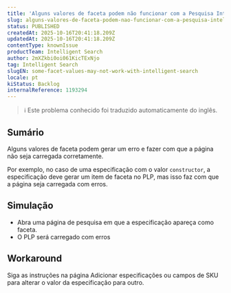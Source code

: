 ```yaml
---
title: 'Alguns valores de faceta podem não funcionar com a Pesquisa Inteligente'
slug: alguns-valores-de-faceta-podem-nao-funcionar-com-a-pesquisa-inteligente
status: PUBLISHED
createdAt: 2025-10-16T20:41:18.209Z
updatedAt: 2025-10-16T20:41:18.209Z
contentType: knownIssue
productTeam: Intelligent Search
author: 2mXZkbi0oi061KicTExNjo
tag: Intelligent Search
slugEN: some-facet-values-may-not-work-with-intelligent-search
locale: pt
kiStatus: Backlog
internalReference: 1193294
---
```


>ℹ️ Este problema conhecido foi traduzido automaticamente do inglês.

## Sumário


Alguns valores de faceta podem gerar um erro e fazer com que a página não seja carregada corretamente.

Por exemplo, no caso de uma especificação com o valor `constructor`, a especificação deve gerar um item de faceta no PLP, mas isso faz com que a página seja carregada com erros.
## Simulação




- Abra uma página de pesquisa em que a especificação apareça como faceta.
- O PLP será carregado com erros
## Workaround


Siga as instruções na página Adicionar especificações ou campos de SKU para alterar o valor da especificação para outro.


